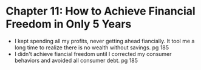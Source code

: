 # Chapter 11: How to Achieve Financial Freedom in Only 5 Years

- I kept spending all my profits, never getting ahead fiancially. It tool me a long time to realize there is no wealth without savings. pg 185
- I didn't achieve fiancial freedom until I corrected my consumer behaviors and avoided all consumer debt. pg 185
